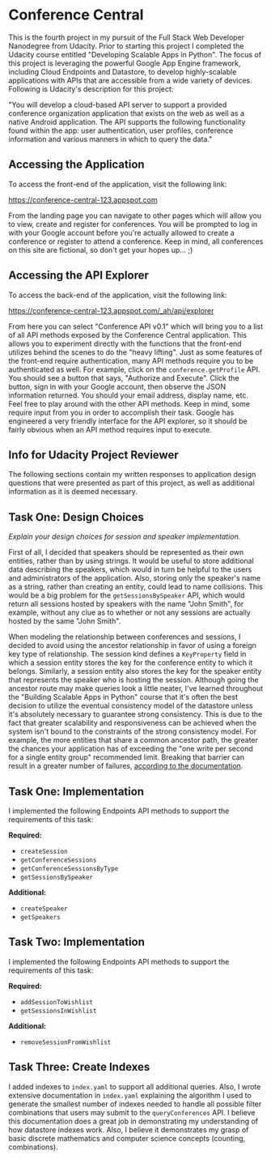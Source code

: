 # Conference Central

This is the fourth project in my pursuit of the Full Stack Web Developer
Nanodegree from Udacity. Prior to starting this project I completed the
Udacity course entitled "Developing Scalable Apps in Python". The focus
of this project is leveraging the powerful Google App Engine framework,
including Cloud Endpoints and Datastore, to develop highly-scalable
applications with APIs that are accessible from a wide variety of devices.
Following is Udacity's description for this project:

"You will develop a cloud-based API server to support a provided conference
organization application that exists on the web as well as a native Android
application. The API supports the following functionality found within the
app: user authentication, user profiles, conference information and various
manners in which to query the data."


## Accessing the Application

To access the front-end of the application, visit the following link:

https://conference-central-123.appspot.com

From the landing page you can navigate to other pages which will allow you
to view, create and register for conferences. You will be prompted to log
in with your Google account before you're actually allowed to create a
conference or register to attend a conference. Keep in mind, all conferences
on this site are fictional, so don't get your hopes up... ;)


## Accessing the API Explorer

To access the back-end of the application, visit the following link:

https://conference-central-123.appspot.com/_ah/api/explorer

From here you can select "Conference API v0.1" which will bring you to a list
of all API methods exposed by the Conference Central application. This allows
you to experiment directly with the functions that the front-end utilizes
behind the scenes to do the "heavy lifting". Just as some features of the
front-end require authentication, many API methods require you to be
authenticated as well. For example, click on the `conference.getProfile` API.
You should see a button that says, "Authorize and Execute". Click the button,
sign in with your Google account, then observe the JSON information returned.
You should your email address, display name, etc. Feel free to play around
with the other API methods. Keep in mind, some require input from you in
order to accomplish their task. Google has engineered a very friendly
interface for the API explorer, so it should be fairly obvious when an API
method requires input to execute.


## Info for Udacity Project Reviewer

The following sections contain my written responses to application design
questions that were presented as part of this project, as well as additional
information as it is deemed necessary.


## Task One: Design Choices

*Explain your design choices for session and speaker implementation.*

First of all, I decided that speakers should be represented as their own
entities, rather than by using strings. It would be useful to store
additional data describing the speakers, which would in turn be helpful
to the users and administrators of the application. Also, storing only
the speaker's name as a string, rather than creating an entity, could lead
to name collisions. This would be a big problem for the `getSessionsBySpeaker`
API, which would return all sessions hosted by speakers with the name
"John Smith", for example, without any clue as to whether or not any sessions
are actually hosted by the same "John Smith".

When modeling the relationship between conferences and sessions, I decided
to avoid using the ancestor relationship in favor of using a foreign key
type of relationship. The session kind defines a `KeyProperty` field in which
a session entity stores the key for the conference entity to which it belongs.
Similarly, a session entity also stores the key for the speaker entity that
represents the speaker who is hosting the session. Although going the ancestor route
may make queries look a little neater, I've learned throughout the
"Building Scalable Apps in Python" course that it's often the best decision to
utilize the eventual consistency model of the datastore unless it's absolutely
necessary to guarantee strong consistency. This is due to the fact that greater
scalability and responsiveness can be achieved when the system isn't bound to
the constraints of the strong consistency model. For example, the more entities
that share a common ancestor path, the greater the chances your application
has of exceeding the "one write per second for a single entity group" recommended
limit. Breaking that barrier can result in a greater number of failures, [according
to the documentation](https://cloud.google.com/appengine/articles/scaling/contention).


## Task One: Implementation

I implemented the following Endpoints API methods to support the requirements of
this task:

**Required:**
- `createSession`
- `getConferenceSessions`
- `getConferenceSessionsByType`
- `getSessionsBySpeaker`

**Additional:**
- `createSpeaker`
- `getSpeakers`


## Task Two: Implementation

I implemented the following Endpoints API methods to support the requirements of
this task:

**Required:**
- `addSessionToWishlist`
- `getSessionsInWishlist`

**Additional:**
- `removeSessionFromWishlist`


## Task Three: Create Indexes

I added indexes to `index.yaml` to support all additional queries. Also, I wrote
extensive documentation in `index.yaml` explaining the algorithm I used to generate
the smallest number of indexes needed to handle all possible filter combinations that
users may submit to the `queryConferences` API. I believe this documentation does a great
job in demonstrating my understanding of how datastore indexes work. Also, I believe
it demonstrates my grasp of basic discrete mathematics and computer science concepts
(counting, combinations).
